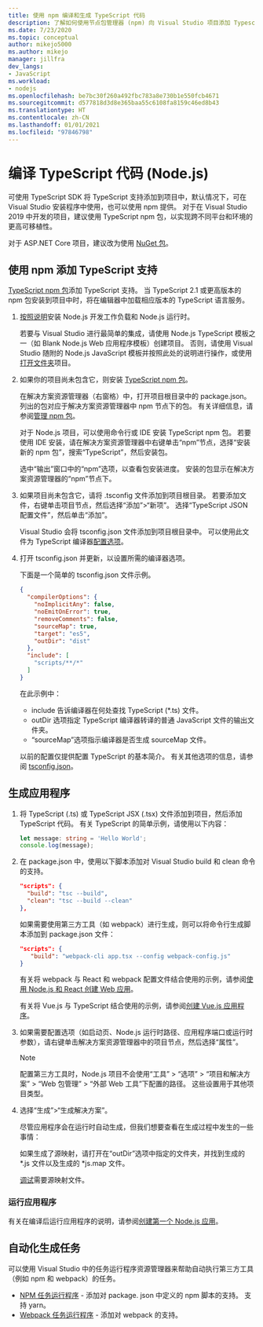 ```yaml
---
title: 使用 npm 编译和生成 TypeScript 代码
description: 了解如何使用节点包管理器 (npm) 向 Visual Studio 项目添加 Typescript 支持。
ms.date: 7/23/2020
ms.topic: conceptual
author: mikejo5000
ms.author: mikejo
manager: jillfra
dev_langs:
- JavaScript
ms.workload:
- nodejs
ms.openlocfilehash: be7bc30f260a492fbc783a8e730b1e550fcb4671
ms.sourcegitcommit: d577818d3d8e365baa55c6108fa8159c46ed8b43
ms.translationtype: HT
ms.contentlocale: zh-CN
ms.lasthandoff: 01/01/2021
ms.locfileid: "97846798"
---
```

# <a name="compile-typescript-code-nodejs"></a>编译 TypeScript 代码 (Node.js)

可使用 TypeScript SDK 将 TypeScript 支持添加到项目中，默认情况下，可在 Visual Studio 安装程序中使用，也可以使用 npm 提供。 对于在 Visual Studio 2019 中开发的项目，建议使用 TypeScript npm 包，以实现跨不同平台和环境的更高可移植性。

对于 ASP.NET Core 项目，建议改为使用 [NuGet 包](../javascript/compile-typescript-code-nuget.md)。

## <a name="add-typescript-support-using-npm"></a>使用 npm 添加 TypeScript 支持

[TypeScript npm 包](https://www.npmjs.com/package/typescript)添加 TypeScript 支持。 当 TypeScript 2.1 或更高版本的 npm 包安装到项目中时，将在编辑器中加载相应版本的 TypeScript 语言服务。

1. [按照说明](../ide/quickstart-nodejs.md?toc=%252fvisualstudio%252fjavascript%252ftoc.json)安装 Node.js 开发工作负载和 Node.js 运行时。

   若要与 Visual Studio 进行最简单的集成，请使用 Node.js TypeScript 模板之一（如 Blank Node.js Web 应用程序模板）创建项目。 否则，请使用 Visual Studio 随附的 Node.js JavaScript 模板并按照此处的说明进行操作，或使用[打开文件夹](../javascript/develop-javascript-code-without-solutions-projects.md)项目。

1. 如果你的项目尚未包含它，则安装 [TypeScript npm 包](https://www.npmjs.com/package/typescript)。

   在解决方案资源管理器（右窗格）中，打开项目根目录中的 package.json。 列出的包对应于解决方案资源管理器中 npm 节点下的包。 有关详细信息，请参阅[管理 npm 包](../javascript/npm-package-management.md)。

   对于 Node.js 项目，可以使用命令行或 IDE 安装 TypeScript npm 包。 若要使用 IDE 安装，请在解决方案资源管理器中右键单击“npm”节点，选择“安装新的 npm 包”，搜索“TypeScript”，然后安装包。

   选中“输出”窗口中的“npm”选项，以查看包安装进度。 安装的包显示在解决方案资源管理器的“npm”节点下。

1. 如果项目尚未包含它，请将 .tsconfig 文件添加到项目根目录。 若要添加文件，右键单击项目节点，然后选择“添加”>“新项”。 选择“TypeScript JSON 配置文件”，然后单击“添加”。

   Visual Studio 会将 tsconfig.json 文件添加到项目根目录中。 可以使用此文件为 TypeScript 编译器[配置选项](https://www.typescriptlang.org/docs/handbook/tsconfig-json.html)。

1. 打开 tsconfig.json 并更新，以设置所需的编译器选项。

   下面是一个简单的 tsconfig.json 文件示例。

   ```json
   {
     "compilerOptions": {
       "noImplicitAny": false,
       "noEmitOnError": true,
       "removeComments": false,
       "sourceMap": true,
       "target": "es5",
       "outDir": "dist"
     },
     "include": [
       "scripts/**/*"
     ]
   }
   ```

   在此示例中：
   - include 告诉编译器在何处查找 TypeScript (*.ts) 文件。
   - outDir 选项指定 TypeScript 编译器转译的普通 JavaScript 文件的输出文件夹。
   - “sourceMap”选项指示编译器是否生成 sourceMap 文件。

   以前的配置仅提供配置 TypeScript 的基本简介。 有关其他选项的信息，请参阅 [tsconfig.json](https://www.typescriptlang.org/docs/handbook/tsconfig-json.html)。

## <a name="build-the-application"></a>生成应用程序

1. 将 TypeScript (.ts) 或 TypeScript JSX (.tsx) 文件添加到项目，然后添加 TypeScript 代码。 有关 TypeScript 的简单示例，请使用以下内容：

   ```typescript
   let message: string = 'Hello World';
   console.log(message);
   ```

1. 在 package.json 中，使用以下脚本添加对 Visual Studio build 和 clean 命令的支持。

   ```json
   "scripts": {
     "build": "tsc --build",
     "clean": "tsc --build --clean"
   },
   ```

   如果需要使用第三方工具（如 webpack）进行生成，则可以将命令行生成脚本添加到 package.json 文件：

   ```json
   "scripts": {
      "build": "webpack-cli app.tsx --config webpack-config.js"
   }
   ```

   有关将 webpack 与 React 和 webpack 配置文件结合使用的示例，请参阅[使用 Node.js 和 React 创建 Web 应用](../javascript/tutorial-nodejs-with-react-and-jsx.md)。

   有关将 Vue.js 与 TypeScript 结合使用的示例，请参阅[创建 Vue.js 应用程序](/javascript/create-application-with-vuejs)。

1. 如果需要配置选项（如启动页、Node.js 运行时路径、应用程序端口或运行时参数），请右键单击解决方案资源管理器中的项目节点，然后选择“属性”。

   >[!NOTE]
   > 配置第三方工具时，Node.js 项目不会使用“工具” > “选项” > “项目和解决方案” > “Web 包管理” > “外部 Web 工具”下配置的路径。 这些设置用于其他项目类型。

1. 选择“生成”>“生成解决方案”。

   尽管应用程序会在运行时自动生成，但我们想要查看在生成过程中发生的一些事情：

   如果生成了源映射，请打开在“outDir”选项中指定的文件夹，并找到生成的 \*.js 文件以及生成的 \*js.map 文件。

   [调试](../javascript/debug-nodejs.md)需要源映射文件。

### <a name="run-the-application"></a>运行应用程序

有关在编译后运行应用程序的说明，请参阅[创建第一个 Node.js 应用](../ide/quickstart-nodejs.md?toc=%252fvisualstudio%252fjavascript%252ftoc.json#run-the-application)。

## <a name="automate-build-tasks"></a>自动化生成任务

可以使用 Visual Studio 中的任务运行程序资源管理器来帮助自动执行第三方工具（例如 npm 和 webpack）的任务。

- [NPM 任务运行程序](https://marketplace.visualstudio.com/items?itemName=MadsKristensen.NPMTaskRunner) - 添加对 package. json 中定义的 npm 脚本的支持。 支持 yarn。
- [Webpack 任务运行程序](https://marketplace.visualstudio.com/items?itemName=MadsKristensen.WebPackTaskRunner) - 添加对 webpack 的支持。
